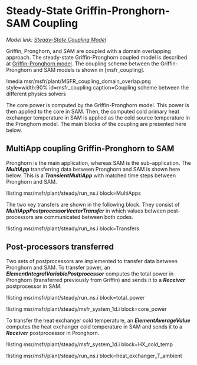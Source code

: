 # Steady-State Griffin-Pronghorn-SAM Coupling

*Model link: [Steady-State Coupling Model](https://github.com/idaholab/virtual_test_bed/tree/devel/msr/msfr/plant/steady)*

Griffin, Pronghorn, and SAM are coupled with a domain overlapping approach. 
The steady-state Griffin-Pronghorn coupled model is described at [Griffin-Pronghorn model](msfr/griffin_pgh_model.md).
The coupling scheme between the Griffin-Pronghorn and SAM models is shown in [msfr_coupling].

!media msr/msfr/plant/MSFR_coupling_domain_overlap.png
       style=width:90%
       id=msfr_coupling
       caption=Coupling scheme between the different physics solvers

The core power is computed by the Griffin-Pronghorn model.
This power is then applied to the core in SAM.
Then, the computed cold primary heat exchanger temperature in SAM is applied as the cold source temperature in the Pronghorn model.
The main blocks of the coupling are presented here below.

## MultiApp coupling Griffin-Pronghorn to SAM

Pronghorn is the main application, whereas SAM is the sub-application.
The ***MultiApp*** transferring data between Pronghorn and SAM is shown here below.
This is a ***TransientMultiApp*** with matched time steps between Pronghorn and SAM.

!listing msr/msfr/plant/steady/run_ns.i block=MultiApps


The two key transfers are shown in the following block.
They consist of ***MultiAppPostprocessorVectorTransfer*** in which values between
post-processors are communicated between both codes.

!listing msr/msfr/plant/steady/run_ns.i block=Transfers

## Post-processors transferred

Two sets of postprocessors are implemented to transfer data between Pronghorn and SAM.
To transfer power, an ***ElementIntegralVariablePostprocessor*** computes the total power
in Pronghorn (transferred previously from Griffin) and sends it to a ***Receiver*** postprocessor in SAM.

!listing msr/msfr/plant/steady/run_ns.i block=total_power

!listing msr/msfr/plant/steady/msfr_system_1d.i block=core_power


To transfer the heat exchanger cold temperature, an ***ElementAverageValue*** computes the heat exchanger cold temperature in SAM and sends it to a ***Receiver*** postprocessor in Pronghorn.

!listing msr/msfr/plant/steady/msfr_system_1d.i block=HX_cold_temp

!listing msr/msfr/plant/steady/run_ns.i block=heat_exchanger_T_ambient


